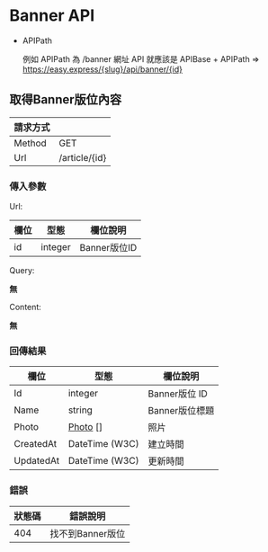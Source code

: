 # Banner API

+ APIPath

  例如 APIPath 為 /banner 網址 API 就應該是 APIBase + APIPath => https://easy.express/{slug}/api/banner/{id}

## 取得Banner版位內容

|請求方式||
|--------|-----|
| Method | GET |
| Url    | /article/{id} |

### 傳入參數

Url:

| 欄位  | 型態 | 欄位說明 |
|-------|------| -------- |
| id  | integer | Banner版位ID |


Query:

**無**

Content:

**無**

### 回傳結果
| 欄位  | 型態 | 欄位說明 |
|-------|------|----------|
| Id | integer | Banner版位 ID |
| Name | string | Banner版位標題 |
| Photo | [Photo](Photo.md) [] | 照片 |
| CreatedAt | DateTime (W3C) | 建立時間 |
| UpdatedAt | DateTime (W3C) | 更新時間 |

### 錯誤
| 狀態碼  | 錯誤說明 |
|---------|----------|
|404| 找不到Banner版位 |
